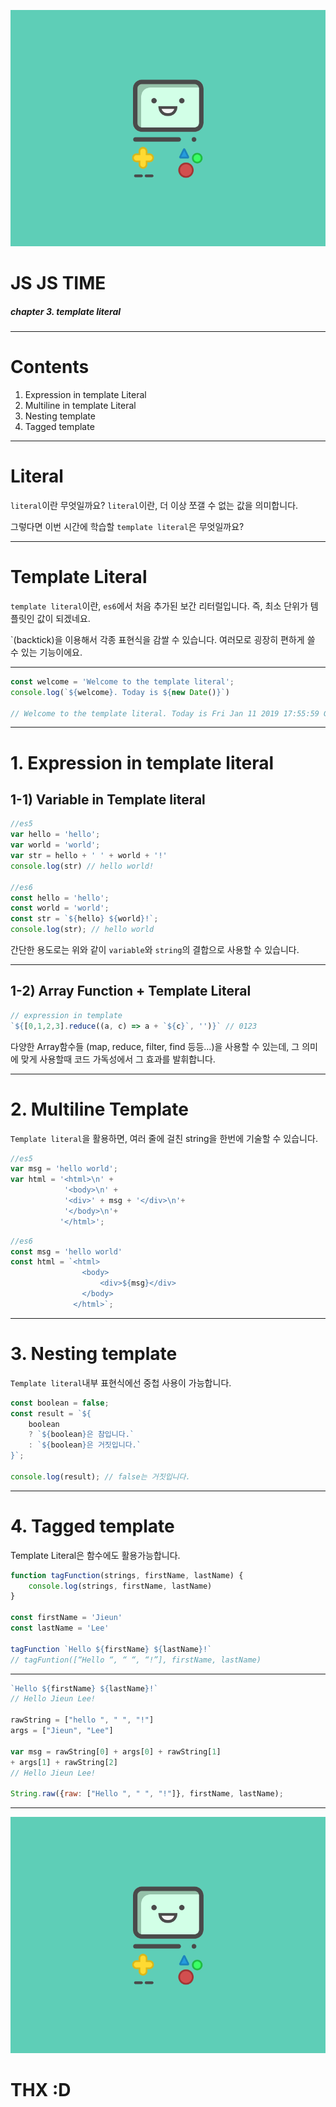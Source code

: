 <!-- page_number: true -->


![bg](../../asset/bmo.png)

JS JS TIME
===
##### chapter 3. template literal

---
# Contents

<ol>
  <li>Expression in template Literal</li>
  <li>Multiline in template Literal</li>
  <li>Nesting template</li>
  <li>Tagged template</li>
</ol>

---
# Literal

`literal`이란 무엇일까요?
`literal`이란, 더 이상 쪼갤 수 없는 값을 의미합니다.

그렇다면 이번 시간에 학습할 `template literal`은 무엇일까요?

---

# Template Literal

`template literal`이란, `es6`에서 처음 추가된 보간 리터럴입니다. 
즉, 최소 단위가 템플릿인 값이 되겠네요.

`(backtick)을 이용해서 각종 표현식을 감쌀 수 있습니다. 
여러모로 굉장히 편하게 쓸 수 있는 기능이에요.
<hr>

```js
const welcome = 'Welcome to the template literal';
console.log(`${welcome}. Today is ${new Date()}`)

// Welcome to the template literal. Today is Fri Jan 11 2019 17:55:59 GMT+0900 (한국 표준시)
```

---

# 1. Expression in template literal
## 1-1) Variable in Template literal
```js
//es5
var hello = 'hello';
var world = 'world';
var str = hello + ' ' + world + '!'
console.log(str) // hello world!

//es6
const hello = 'hello';
const world = 'world';
const str = `${hello} ${world}!`;
console.log(str); // hello world
```
간단한 용도로는 위와 같이 `variable`와 `string`의 결합으로 사용할 수 있습니다.

---
## 1-2) Array Function + Template Literal
```js
// expression in template
`${[0,1,2,3].reduce((a, c) => a + `${c}`, '')}` // 0123
```
다양한 Array함수들 (map, reduce, filter, find 등등...)을 사용할 수 있는데, 그 의미에 맞게 사용할때 코드 가독성에서 그 효과를 발휘합니다. 

---
# 2. Multiline Template

`Template literal`을 활용하면, 여러 줄에 걸친 string을 한번에 기술할 수 있습니다.
```js
//es5
var msg = 'hello world';
var html = '<html>\n' +
            '<body>\n' +
           	'<div>' + msg + '</div>\n'+
            '</body>\n'+
           '</html>';
```

```js                 
//es6
const msg = 'hello world'
const html = `<html>
                <body>
                    <div>${msg}</div>
                </body>
              </html>`;

```
---
# 3. Nesting template

`Template literal`내부 표현식에선 중첩 사용이 가능합니다.
```js
const boolean = false;
const result = `${
	boolean 
	? `${boolean}은 참입니다.`
	: `${boolean}은 거짓입니다.`
}`;

console.log(result); // false는 거짓입니다.
```

---
# 4. Tagged template

Template Literal은 함수에도 활용가능합니다.
```js
function tagFunction(strings, firstName, lastName) {
    console.log(strings, firstName, lastName)
}
 
const firstName = 'Jieun'
const lastName = 'Lee'
 
tagFunction `Hello ${firstName} ${lastName}!` 
// tagFuntion([“Hello “, “ “, “!”], firstName, lastName)
```
---
```js
`Hello ${firstName} ${lastName}!`
// Hello Jieun Lee!

rawString = ["hello ", " ", "!"]
args = ["Jieun", "Lee"]

var msg = rawString[0] + args[0] + rawString[1] 
+ args[1] + rawString[2]
// Hello Jieun Lee!

String.raw({raw: ["Hello ", " ", "!"]}, firstName, lastName);
```

---
![bg](../../asset/bmo.png)
# THX :D




